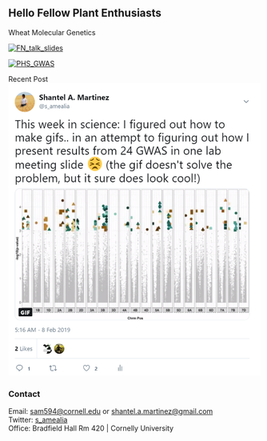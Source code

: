 ## Hello Fellow Plant Enthusiasts

Wheat Molecular Genetics  

[![FN_talk_slides](https://github.com/shantel-martinez/Lab_Resources/blob/master/example_img/SMartinez%20FN%20Workshop%2001.30.2019.png)](https://github.com/shantel-martinez/FNWorkshop2019/blob/master/SMartinez%20FN%20Workshop%2001.30.2019.pdf)

[![PHS_GWAS](https://www.frontiersin.org/files/Articles/325955/fpls-09-00141-HTML/image_m/fpls-09-00141-g005.jpg)](https://www.frontiersin.org/articles/10.3389/fpls.2018.00141/full)

Recent Post
[![Twitter](https://github.com/shantel-martinez/Lab_Resources/blob/master/example_img/RecentTwitterPosts.PNG)](https://twitter.com/s_amealia/status/1093861130286571520)  

### Contact  
Email: [sam594@cornell.edu](sam594@cornell.edu) or [shantel.a.martinez@gmail.com](shantel.a.martinez@gmail.com)  
Twitter: [s_amealia](https://twitter.com/s_amealia)   
Office: Bradfield Hall Rm 420 | Cornelly University
